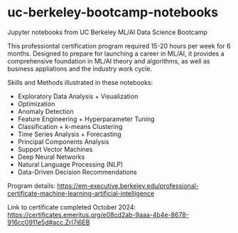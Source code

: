 # uc-berkeley-bootcamp-notebooks
Jupyter notebooks from UC Berkeley ML/AI Data Science Bootcamp

This professiontal certification program required 15-20 hours per week for 6 months. Designed to prepare for launching a career in ML/AI, it provides a comprehensive foundation in ML/AI theory and algorithms, as well as business appliations and the industry work cycle.

Skills and Methods illustrated in these notebooks:
  + Exploratory Data Analysis + Visualization
  + Optimization
  + Anomaly Detection
  + Feature Engineering + Hyperparameter Tuning
  + Classification + k-means Clustering
  + Time Series Analysis + Forecasting
  + Principal Components Analysis
  + Support Vector Machines
  + Deep Neural Networks
  + Natural Language Processing (NLP)
  + Data-Driven Decision Recommendations

Program details:
https://em-executive.berkeley.edu/professional-certificate-machine-learning-artificial-intelligence 

Link to certificate completed October 2024:
https://certificates.emeritus.org/e08cd2ab-9aaa-4b4e-8678-916cc0911e5d#acc.ZrI7i6EB 
